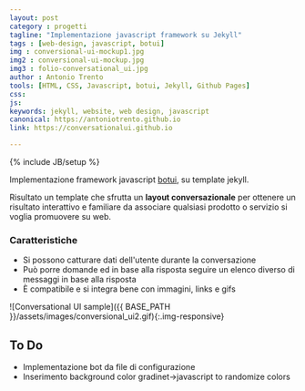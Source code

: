 ```yaml
---
layout: post
category : progetti
tagline: "Implementazione javascript framework su Jekyll"
tags : [web-design, javascript, botui]
img : conversional-ui-mockup1.jpg
img2 : conversional-ui-mockup.jpg
img3 : folio-conversational_ui.jpg
author : Antonio Trento
tools: [HTML, CSS, Javascript, botui, Jekyll, Github Pages]
css: 
js: 
keywords: jekyll, website, web design, javascript
canonical: https://antoniotrento.github.io
link: https://conversationalui.github.io

---
```

{% include JB/setup %}
<!--more-->
Implementazione framework javascript [botui](https://botui.org/), su template jekyll.

Risultato un template che sfrutta un **layout conversazionale** per ottenere un risultato interattivo e familiare da associare qualsiasi prodotto o servizio si voglia promuovere su web. 

### Caratteristiche

* Si possono catturare dati dell'utente durante la conversazione
* Può porre domande ed in base alla risposta seguire un elenco diverso di messaggi in base alla risposta
* È compatibile e si integra bene con immagini, links e gifs

![Conversational UI sample]({{ BASE_PATH }}/assets/images/conversional_ui2.gif){:.img-responsive}


## To Do


* Implementazione bot da file di configurazione
* Inserimento background color gradinet->javascript to randomize colors
